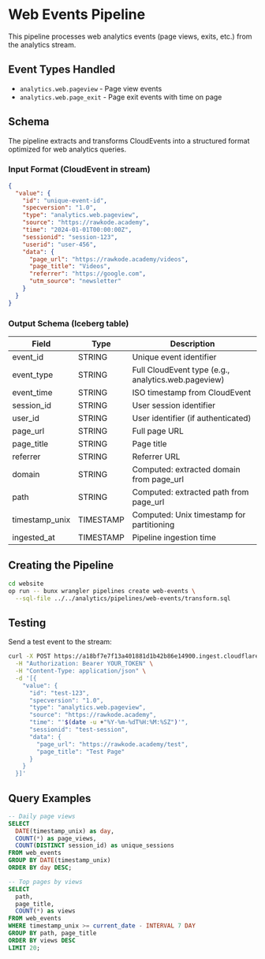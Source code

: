 # Web Events Pipeline

This pipeline processes web analytics events (page views, exits, etc.) from the analytics stream.

## Event Types Handled

- `analytics.web.pageview` - Page view events
- `analytics.web.page_exit` - Page exit events with time on page

## Schema

The pipeline extracts and transforms CloudEvents into a structured format optimized for web analytics queries.

### Input Format (CloudEvent in stream)

```json
{
  "value": {
    "id": "unique-event-id",
    "specversion": "1.0",
    "type": "analytics.web.pageview",
    "source": "https://rawkode.academy",
    "time": "2024-01-01T00:00:00Z",
    "sessionid": "session-123",
    "userid": "user-456",
    "data": {
      "page_url": "https://rawkode.academy/videos",
      "page_title": "Videos",
      "referrer": "https://google.com",
      "utm_source": "newsletter"
    }
  }
}
```

### Output Schema (Iceberg table)

| Field | Type | Description |
|-------|------|-------------|
| event_id | STRING | Unique event identifier |
| event_type | STRING | Full CloudEvent type (e.g., analytics.web.pageview) |
| event_time | STRING | ISO timestamp from CloudEvent |
| session_id | STRING | User session identifier |
| user_id | STRING | User identifier (if authenticated) |
| page_url | STRING | Full page URL |
| page_title | STRING | Page title |
| referrer | STRING | Referrer URL |
| domain | STRING | Computed: extracted domain from page_url |
| path | STRING | Computed: extracted path from page_url |
| timestamp_unix | TIMESTAMP | Computed: Unix timestamp for partitioning |
| ingested_at | TIMESTAMP | Pipeline ingestion time |

## Creating the Pipeline

```bash
cd website
op run -- bunx wrangler pipelines create web-events \
  --sql-file ../../analytics/pipelines/web-events/transform.sql
```

## Testing

Send a test event to the stream:

```bash
curl -X POST https://a18bf7e7f13a401881d1b42b86e14900.ingest.cloudflare.com \
  -H "Authorization: Bearer YOUR_TOKEN" \
  -H "Content-Type: application/json" \
  -d '[{
    "value": {
      "id": "test-123",
      "specversion": "1.0",
      "type": "analytics.web.pageview",
      "source": "https://rawkode.academy",
      "time": "'$(date -u +"%Y-%m-%dT%H:%M:%SZ")'",
      "sessionid": "test-session",
      "data": {
        "page_url": "https://rawkode.academy/test",
        "page_title": "Test Page"
      }
    }
  }]'
```

## Query Examples

```sql
-- Daily page views
SELECT
  DATE(timestamp_unix) as day,
  COUNT(*) as page_views,
  COUNT(DISTINCT session_id) as unique_sessions
FROM web_events
GROUP BY DATE(timestamp_unix)
ORDER BY day DESC;

-- Top pages by views
SELECT
  path,
  page_title,
  COUNT(*) as views
FROM web_events
WHERE timestamp_unix >= current_date - INTERVAL 7 DAY
GROUP BY path, page_title
ORDER BY views DESC
LIMIT 20;
```